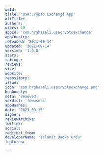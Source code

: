 ```yaml
---
wsId: 
title: 'USA:Crypto Exchange App'
altTitle: 
authors: 
users: 10
appId: 'com.hrghazali.usacryptoexchange'
appCountry: 
released: '2021-09-14'
updated: '2021-09-14'
version: '1.0.0'
stars: 
ratings: 
reviews: 
size: 
website: 
repository: 
issue: 
icon: 'com.hrghazali.usacryptoexchange.png'
bugbounty: 
meta: 'removed'
verdict: 'fewusers'
appHashes: 
date: '2023-09-15'
signer: 
reviewArchive: 
twitter: 
social: 
redirect_from: 
developerName: 'Islamic Books Urdu'
features: 

---
```


